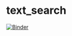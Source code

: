 # text_search

[![Binder](https://mybinder.org/badge_logo.svg)](https://mybinder.org/v2/gh/staeiou/text_search/HEAD?urlpath=lab)
